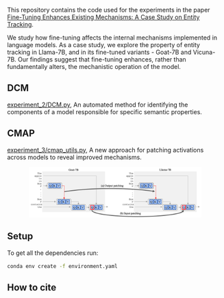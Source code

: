 This repository contains the code used for the experiments in the paper [Fine-Tuning Enhances Existing Mechanisms: A Case Study on Entity Tracking]().

We study how fine-tuning affects the internal mechanisms implemented in language models. As a case study, we explore the property of entity tracking in Llama-7B, and in its fine-tuned variants - Goat-7B and Vicuna-7B.
Our findings suggest that fine-tuning enhances, rather than fundamentally alters, the mechanistic operation of the model.

 ## DCM
[experiment_2/DCM.py](experiment_2/DCM.py), An automated method for identifying the components of a model responsible for specific semantic properties.

## CMAP
[experiment_3/cmap_utils.py](experiment_3/cmap_utils.py), A new approach for patching activations across models to reveal improved mechanisms. 
<p align="center">
<img src="cmap_vis.png" style="width:80%;"/>
</p>

## Setup

To get all the dependencies run:
```bash
conda env create -f environment.yaml
```
## How to cite
